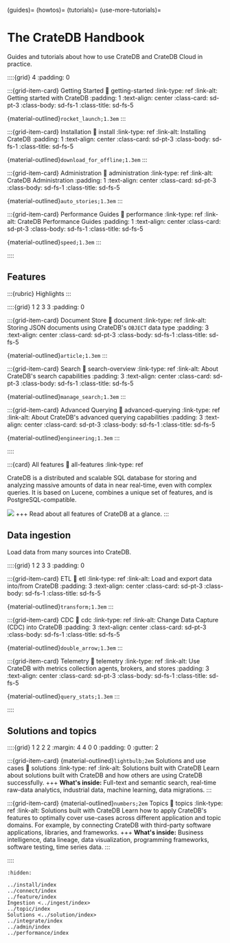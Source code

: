 (guides)=
(howtos)=
(tutorials)=
(use-more-tutorials)=

# The CrateDB Handbook

Guides and tutorials about how to use CrateDB and CrateDB Cloud in practice.


::::{grid} 4
:padding: 0


:::{grid-item-card} Getting Started
:link: getting-started
:link-type: ref
:link-alt: Getting started with CrateDB
:padding: 1
:text-align: center
:class-card: sd-pt-3
:class-body: sd-fs-1
:class-title: sd-fs-5

{material-outlined}`rocket_launch;1.3em`
:::


:::{grid-item-card} Installation
:link: install
:link-type: ref
:link-alt: Installing CrateDB
:padding: 1
:text-align: center
:class-card: sd-pt-3
:class-body: sd-fs-1
:class-title: sd-fs-5

{material-outlined}`download_for_offline;1.3em`
:::


:::{grid-item-card} Administration
:link: administration
:link-type: ref
:link-alt: CrateDB Administration
:padding: 1
:text-align: center
:class-card: sd-pt-3
:class-body: sd-fs-1
:class-title: sd-fs-5

{material-outlined}`auto_stories;1.3em`
:::


:::{grid-item-card} Performance Guides
:link: performance
:link-type: ref
:link-alt: CrateDB Performance Guides
:padding: 1
:text-align: center
:class-card: sd-pt-3
:class-body: sd-fs-1
:class-title: sd-fs-5

{material-outlined}`speed;1.3em`
:::


::::


## Features

:::{rubric} Highlights
:::

::::{grid} 1 2 3 3
:padding: 0

:::{grid-item-card} Document Store
:link: document
:link-type: ref
:link-alt: Storing JSON documents using CrateDB's `OBJECT` data type
:padding: 3
:text-align: center
:class-card: sd-pt-3
:class-body: sd-fs-1
:class-title: sd-fs-5

{material-outlined}`article;1.3em`
:::

:::{grid-item-card} Search
:link: search-overview
:link-type: ref
:link-alt: About CrateDB's search capabilities
:padding: 3
:text-align: center
:class-card: sd-pt-3
:class-body: sd-fs-1
:class-title: sd-fs-5

{material-outlined}`manage_search;1.3em`
:::

:::{grid-item-card} Advanced Querying
:link: advanced-querying
:link-type: ref
:link-alt: About CrateDB's advanced querying capabilities
:padding: 3
:text-align: center
:class-card: sd-pt-3
:class-body: sd-fs-1
:class-title: sd-fs-5

{material-outlined}`engineering;1.3em`
:::

::::

:::{card} All features
:link: all-features
:link-type: ref

CrateDB is a distributed and scalable SQL database for storing and analyzing
massive amounts of data in near real-time, even with complex queries. It is
based on Lucene, combines a unique set of features, and is PostgreSQL-compatible.

![](https://cratedb.com/hs-fs/hubfs/nativesql.png?width=800&name=nativesql.png)
+++
Read about all features of CrateDB at a glance.
:::


## Data ingestion

Load data from many sources into CrateDB.

::::{grid} 1 2 3 3
:padding: 0

:::{grid-item-card} ETL
:link: etl
:link-type: ref
:link-alt: Load and export data into/from CrateDB
:padding: 3
:text-align: center
:class-card: sd-pt-3
:class-body: sd-fs-1
:class-title: sd-fs-5

{material-outlined}`transform;1.3em`
:::

:::{grid-item-card} CDC
:link: cdc
:link-type: ref
:link-alt: Change Data Capture (CDC) into CrateDB
:padding: 3
:text-align: center
:class-card: sd-pt-3
:class-body: sd-fs-1
:class-title: sd-fs-5

{material-outlined}`double_arrow;1.3em`
:::

:::{grid-item-card} Telemetry
:link: telemetry
:link-type: ref
:link-alt: Use CrateDB with metrics collection agents, brokers, and stores
:padding: 3
:text-align: center
:class-card: sd-pt-3
:class-body: sd-fs-1
:class-title: sd-fs-5

{material-outlined}`query_stats;1.3em`
:::

::::


## Solutions and topics

::::{grid} 1 2 2 2
:margin: 4 4 0 0
:padding: 0
:gutter: 2

:::{grid-item-card} {material-outlined}`lightbulb;2em` Solutions and use cases
:link: solutions
:link-type: ref
:link-alt: Solutions built with CrateDB
Learn about solutions built with CrateDB and
how others are using CrateDB successfully.
+++
**What's inside:**
Full-text and semantic search, real-time raw-data analytics,
industrial data, machine learning, data migrations.
:::

:::{grid-item-card} {material-outlined}`numbers;2em` Topics
:link: topics
:link-type: ref
:link-alt: Solutions built with CrateDB
Learn how to apply CrateDB's features to optimally cover use-cases
across different application and topic domains.
For example, by connecting CrateDB with third-party
software applications, libraries, and frameworks.
+++
**What's inside:**
Business intelligence, data lineage, data visualization,
programming frameworks, software testing, time series data.
:::

::::



```{toctree}
:hidden:

../install/index
../connect/index
../feature/index
Ingestion <../ingest/index>
../topic/index
Solutions <../solution/index>
../integrate/index
../admin/index
../performance/index
```
